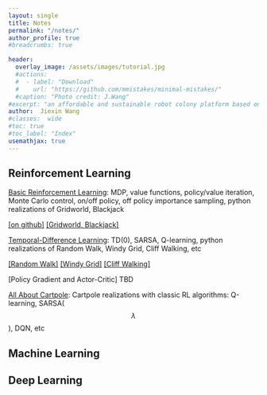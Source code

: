 ```yaml
---
layout: single
title: Notes
permalink: "/notes/"
author_profile: true
#breadcrumbs: true

header:
  overlay_image: /assets/images/tutorial.jpg
  #actions:
  #  - label: "Download"
  #    url: "https://github.com/mmistakes/minimal-mistakes/"
  #caption: "Photo credit: J.Wang"
#excerpt: "an affordable and sustainable robot colony platform based on Android"
author:  Jiexin Wang
#classes:  wide
#toc: true
#toc_label: "Index"
usemathjax: true
---
```


## Reinforcement Learning

[Basic Reinforcement Learning](/judy_blog/basicrl/): MDP, value functions, policy/value iteration, Monte Carlo control, on/off policy, off policy importance sampling, python realizations of Gridworld, Blackjack

[\[on github\]](https://github.com/ha5ha6/judy_tutorial_basicRL) [\[Gridworld, Blackjack\]](https://github.com/ha5ha6/judy_tutorial_basicRL/blob/main/girdworld_blackjack.ipynb)

[Temporal-Difference Learning](/judy_blog/td/): TD(0), SARSA, Q-learning, python realizations of Random Walk, Windy Grid, Cliff Walking, etc

[\[Random Walk\]](https://github.com/ha5ha6/judy_tutorial_basicRL/blob/main/random_walk.ipynb) [\[Windy Grid\]](https://github.com/ha5ha6/judy_tutorial_basicRL/blob/main/windy_grid.ipynb) [\[Cliff Walking\]](https://github.com/ha5ha6/judy_tutorial_basicRL/blob/main/cliff_walking.ipynb)

[Policy Gradient and Actor-Critic] TBD

[All About Cartpole](/judy_blog/cartpole/): Cartpole realizations with classic RL algorithms: Q-learning, SARSA($$\lambda$$), DQN, etc

## Machine Learning

## Deep Learning
